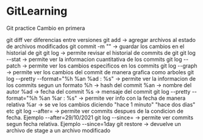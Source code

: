 # GitLearning
Git practice
Cambio en primera

git diff <archivo> ver diferencias entre versiones
git add <archivo> -> agregar archivos al estado de archivos modificados
git commit -m "<mensajeCortoDelCambioDelArchivo>" ->  guardar los cambios en el historial de git
git log -> permite revisar el historial de commits de git
git log --stat -> permite ver la informacion cuantitativa de los commits
git log --patch -> permite ver los cambios especificos en los commits
git log --graph -> permite ver los cambios del commit de manera grafica como arboles
git log --pretty --format="%h %an %ad : %s" -> permite ver la informacion de los commits segun un formato
%h -> hash del commit
%an -> nombre del autor
%ad -> fecha del commit
%s -> mensaje del commit
git log --pretty --format="%h %an %ar : %s" -> permite ver info con la fecha de manera relativa
%ar -> se ve los cambios diciendo "hace 1 minuto" "hace dos dias" etc
git log --after=<fecha> -> permite ver commits despues de la condicion de fecha. Ejemplo --after=29/10/2021
git log --since=<fechaRelativa> -> permite ver commits segun fecha relativa. Ejemplo --since=1day
git restore <archivo> -> devuelve un archivo de stage a un archivo modificado



